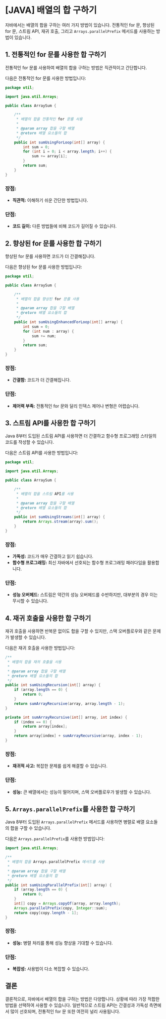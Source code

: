 # [JAVA] 배열의 합 구하기

자바에서는 배열의 합을 구하는 여러 가지 방법이 있습니다. 전통적인 for 문, 향상된 for 문, 스트림 API, 재귀 호출, 그리고 `Arrays.parallelPrefix` 메서드를 사용하는 방법이 있습니다.

## 1. 전통적인 for 문를 사용한 합 구하기

전통적인 for 문를 사용하여 배열의 합을 구하는 방법은 직관적이고 간단합니다.

다음은 전통적인 for 문를 사용한 방법입니다:

```java
package util;

import java.util.Arrays;

public class ArraySum {

    /**
     * 배열의 합을 전통적인 for 문를 사용
     *
     * @param array 합을 구할 배열
     * @return 배열 요소들의 합
     */
    public int sumUsingForLoop(int[] array) {
        int sum = 0;
        for (int i = 0; i < array.length; i++) {
            sum += array[i];
        }
        return sum;
    }
}
```

### **장점:**
- **직관적:** 이해하기 쉬운 간단한 방법입니다.

### **단점:**
- **코드 길이:** 다른 방법들에 비해 코드가 길어질 수 있습니다.

## 2. 향상된 for 문를 사용한 합 구하기

향상된 for 문를 사용하면 코드가 더 간결해집니다.

다음은 향상된 for 문를 사용한 방법입니다:

```java
package util;

public class ArraySum {

    /**
     * 배열의 합을 향상된 for 문를 사용
     *
     * @param array 합을 구할 배열
     * @return 배열 요소들의 합
     */
    public int sumUsingEnhancedForLoop(int[] array) {
        int sum = 0;
        for (int num : array) {
            sum += num;
        }
        return sum;
    }
}
```

### **장점:**
- **간결함:** 코드가 더 간결해집니다.

### **단점:**
- **제어력 부족:** 전통적인 for 문와 달리 인덱스 제어나 변형은 어렵습니다.

## 3. 스트림 API를 사용한 합 구하기

Java 8부터 도입된 스트림 API를 사용하면 더 간결하고 함수형 프로그래밍 스타일의 코드를 작성할 수 있습니다.

다음은 스트림 API를 사용한 방법입니다:

```java
package util;

import java.util.Arrays;

public class ArraySum {

    /**
     * 배열의 합을 스트림 API를 사용
     *
     * @param array 합을 구할 배열
     * @return 배열 요소들의 합
     */
    public int sumUsingStreams(int[] array) {
        return Arrays.stream(array).sum();
    }
}
```

### **장점:**
- **가독성:** 코드가 매우 간결하고 읽기 쉽습니다.
- **함수형 프로그래밍:** 최신 자바에서 선호되는 함수형 프로그래밍 패러다임을 활용합니다.

### **단점:**
- **성능 오버헤드:** 스트림은 약간의 성능 오버헤드를 수반하지만, 대부분의 경우 이는 무시할 수 있습니다.

## 4. 재귀 호출을 사용한 합 구하기

재귀 호출을 사용하면 반복문 없이도 합을 구할 수 있지만, 스택 오버플로우와 같은 문제가 발생할 수 있습니다.

다음은 재귀 호출을 사용한 방법입니다:

```java
/**
 * 배열의 합을 재귀 호출을 사용
 *
 * @param array 합을 구할 배열
 * @return 배열 요소들의 합
 */
public int sumUsingRecursion(int[] array) {
    if (array.length == 0) {
        return 0;
    }
    return sumArrayRecursive(array, array.length - 1);
}

private int sumArrayRecursive(int[] array, int index) {
    if (index == 0) {
        return array[index];
    }
    return array[index] + sumArrayRecursive(array, index - 1);
}
```

### **장점:**
- **재귀적 사고:** 복잡한 문제를 쉽게 해결할 수 있습니다.

### **단점:**
- **성능:** 큰 배열에서는 성능이 떨어지며, 스택 오버플로우가 발생할 수 있습니다.

## 5. `Arrays.parallelPrefix`를 사용한 합 구하기

Java 8부터 도입된 `Arrays.parallelPrefix` 메서드를 사용하면 병렬로 배열 요소들의 합을 구할 수 있습니다.

다음은 `Arrays.parallelPrefix`를 사용한 방법입니다:

```java
import java.util.Arrays;

/**
 * 배열의 합을 Arrays.parallelPrefix 메서드를 사용
 *
 * @param array 합을 구할 배열
 * @return 배열 요소들의 합
 */
public int sumUsingParallelPrefix(int[] array) {
    if (array.length == 0) {
        return 0;
    }
    int[] copy = Arrays.copyOf(array, array.length);
    Arrays.parallelPrefix(copy, Integer::sum);
    return copy[copy.length - 1];
}
```

### **장점:**
- **성능:** 병렬 처리를 통해 성능 향상을 기대할 수 있습니다.

### **단점:**
- **복잡성:** 사용법이 다소 복잡할 수 있습니다.

## 결론

결론적으로, 자바에서 배열의 합을 구하는 방법은 다양합니다. 상황에 따라 가장 적합한 방법을 선택하여 사용할 수 있습니다. 일반적으로 스트림 API는 간결성과 가독성 측면에서 많이 선호되며, 전통적인 for 문 또한 여전히 널리 사용됩니다.
